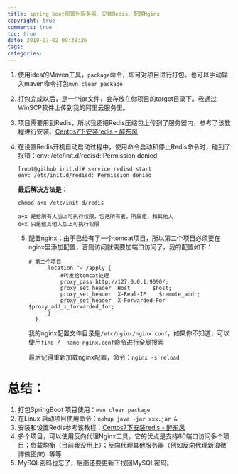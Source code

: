 ```yaml
---
title: spring boot部署到服务器、安装Redis、配置Nginx
copyright: true
comments: true
toc: true
date: 2019-07-02 00:39:26
tags:
categories:
---
```


1. 使用idea的Maven工具，`package`命令，即可对项目进行打包。也可以手动输入maven命令打包`mvn clear package`

2. 打包完成以后，是一个jar文件，会存放在你项目的target目录下。我通过WinSCP软件上传到我的阿里云服务里。

3. 项目需要用到Redis，所以我还把Redis压缩包上传到了服务器内，参考了该教程进行安装。[Centos7下安装redis - 醉东风](https://www.cnblogs.com/zuidongfeng/p/8032505.html)

4. 在设置Redis开机自动启动过程中，使用命令启动和停止Redis命令时，碰到了报错：env: /etc/init.d/redisd: Permission denied

   ```shell
   [root@github init.d]# service redisd start
   env: /etc/init.d/redisd: Permission denied
   ```

   **最后解决方法是：**

   ```shell
   chmod a+x /etc/init.d/redis
   
   a+x 是给所有人加上可执行权限，包括所有者，所属组，和其他人
   o+x 只是给其他人加上可执行权限
   ```

   5. 配置nginx；由于已经有了一个tomcat项目，所以第二个项目必须要在nginx里添加配置，否则访问就需要加端口访问了，我的配置如下：

      ```shell
      # 第二个项目
      		location ^~ /apply {
      			#转发给tomcat处理
      			proxy_pass http://127.0.0.1:9090/;
      			proxy_set_header  Host       $host;
      			proxy_set_header  X-Real-IP    $remote_addr;
      			proxy_set_header  X-Forwarded-For $proxy_add_x_forwarded_for;
      		}		
      	}
      ```

      我的nginx配置文件目录是`/etc/nginx/nginx.conf`，如果你不知道，可以使用`find / -name nginx.conf`命令进行全局搜索

      最后记得重新加载nginx配置，命令：`nginx -s reload`
      



# 总结：

1. 打包SpringBoot 项目使用：`mvn clear package`
2. 在Linux 启动项目使用命令：` nohup java -jar xxx.jar & `
3. 安装和设置Redis参考该教程：[Centos7下安装redis - 醉东风](https://www.cnblogs.com/zuidongfeng/p/8032505.html)
4. 多个项目，可以使用反向代理Nginx工具，它的优点是支持80端口访问多个项目；负载均衡（目前我没用上）；反向代理其他服务器（例如反向代理新浪微博做图床）等等
5. MySQL密码也忘了，后面还要更新下找回MySQL密码。

